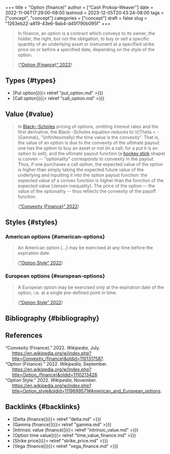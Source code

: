 +++
title = "Option (finance)"
author = ["Cash Prokop-Weaver"]
date = 2022-11-06T17:29:00-08:00
lastmod = 2023-12-05T20:43:24-08:00
tags = ["concept", "concept"]
categories = ["concept"]
draft = false
slug = "1263eb22-a819-43e6-9ab4-d45f790b095f"
+++

> In finance, an option is a contract which conveys to its owner, the holder, the right, but not the obligation, to buy or sell a specific quantity of an underlying asset or instrument at a specified strike price on or before a specified date, depending on the style of the option.
>
> (<a href="#citeproc_bib_item_2">“Option (Finance)” 2022</a>)


## Types {#types}

-   [Put option]({{< relref "put_option.md" >}})
-   [Call option]({{< relref "call_option.md" >}})


## Value {#value}

> In [Black--Scholes](https://en.wikipedia.org/wiki/Black%E2%80%93Scholes) pricing of options, omitting interest rates and the first derivative, the Black--Scholes equation reduces to \\(\Theta = - \Gamma\\), "(infinitesimally) the time value is the convexity". That is, the value of an option is due to the convexity of the ultimate payout: one has the _option_ to buy an asset or not (in a call; for a put it is an option to sell), and the ultimate payout function (a [hockey stick](https://en.wikipedia.org/wiki/Hockey_stick) shape) is convex -- "optionality" corresponds to convexity in the payout. Thus, if one purchases a call option, the expected value of the option is _higher_ than simply taking the expected future value of the underlying and inputting it into the option payout function: the expected value of a convex function is higher than the function of the expected value (Jensen inequality). The price of the option -- the value of the optionality -- thus reflects the convexity of the payoff function.
>
> (<a href="#citeproc_bib_item_1">“Convexity (Finance)” 2022</a>)


## Styles {#styles}


### American options {#american-options}

> An American option [...] may be exercised at any time before the expiration date.
>
> (<a href="#citeproc_bib_item_3">“Option Style” 2022</a>)


### European options {#european-options}

> A European option may be exercised only at the expiration date of the option, i.e. at a single pre-defined point in time.
>
> (<a href="#citeproc_bib_item_3">“Option Style” 2022</a>)


## Bibliography {#bibliography}

## References

<style>.csl-entry{text-indent: -1.5em; margin-left: 1.5em;}</style><div class="csl-bib-body">
  <div class="csl-entry"><a id="citeproc_bib_item_1"></a>“Convexity (Finance).” 2022. <i>Wikipedia</i>, July. <a href="https://en.wikipedia.org/w/index.php?title=Convexity_(finance)&oldid=1101317587">https://en.wikipedia.org/w/index.php?title=Convexity_(finance)&#38;oldid=1101317587</a>.</div>
  <div class="csl-entry"><a id="citeproc_bib_item_2"></a>“Option (Finance).” 2022. <i>Wikipedia</i>, September. <a href="https://en.wikipedia.org/w/index.php?title=Option_(finance)&oldid=1110213428">https://en.wikipedia.org/w/index.php?title=Option_(finance)&#38;oldid=1110213428</a>.</div>
  <div class="csl-entry"><a id="citeproc_bib_item_3"></a>“Option Style.” 2022. <i>Wikipedia</i>, November. <a href="https://en.wikipedia.org/w/index.php?title=Option_style&oldid=1119699571#American_and_European_options">https://en.wikipedia.org/w/index.php?title=Option_style&#38;oldid=1119699571#American_and_European_options</a>.</div>
</div>


## Backlinks {#backlinks}

-   [Delta (finance)]({{< relref "delta.md" >}})
-   [Gamma (finance)]({{< relref "gamma.md" >}})
-   [Intrinsic value (finance)]({{< relref "intrinsic_value.md" >}})
-   [Option time value]({{< relref "time_value_finance.md" >}})
-   [Strike price]({{< relref "strike_price.md" >}})
-   [Vega (finance)]({{< relref "vega_finance.md" >}})

